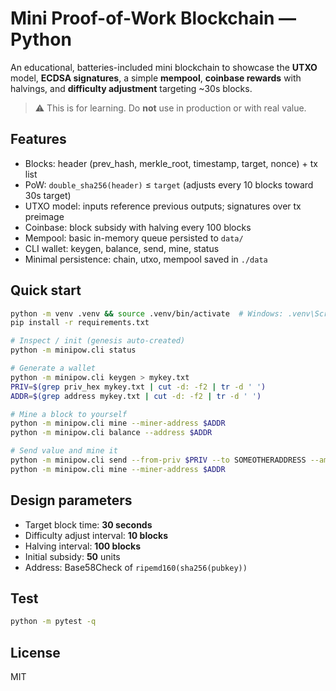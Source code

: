 
# Mini Proof-of-Work Blockchain — Python

An educational, batteries-included mini blockchain to showcase the **UTXO** model, **ECDSA signatures**, a simple **mempool**, **coinbase rewards** with halvings, and **difficulty adjustment** targeting ~30s blocks.

> ⚠️ This is for learning. Do **not** use in production or with real value.

## Features
- Blocks: header (prev_hash, merkle_root, timestamp, target, nonce) + tx list
- PoW: `double_sha256(header)` ≤ `target` (adjusts every 10 blocks toward 30s target)
- UTXO model: inputs reference previous outputs; signatures over tx preimage
- Coinbase: block subsidy with halving every 100 blocks
- Mempool: basic in-memory queue persisted to `data/`
- CLI wallet: keygen, balance, send, mine, status
- Minimal persistence: chain, utxo, mempool saved in `./data`

## Quick start
```bash
python -m venv .venv && source .venv/bin/activate  # Windows: .venv\Scripts\activate
pip install -r requirements.txt

# Inspect / init (genesis auto-created)
python -m minipow.cli status

# Generate a wallet
python -m minipow.cli keygen > mykey.txt
PRIV=$(grep priv_hex mykey.txt | cut -d: -f2 | tr -d ' ')
ADDR=$(grep address mykey.txt | cut -d: -f2 | tr -d ' ')

# Mine a block to yourself
python -m minipow.cli mine --miner-address $ADDR
python -m minipow.cli balance --address $ADDR

# Send value and mine it
python -m minipow.cli send --from-priv $PRIV --to SOMEOTHERADDRESS --amount 5 --hint-address $ADDR
python -m minipow.cli mine --miner-address $ADDR
```

## Design parameters
- Target block time: **30 seconds**
- Difficulty adjust interval: **10 blocks**
- Halving interval: **100 blocks**
- Initial subsidy: **50** units
- Address: Base58Check of `ripemd160(sha256(pubkey))`

## Test
```bash
python -m pytest -q
```

## License
MIT
